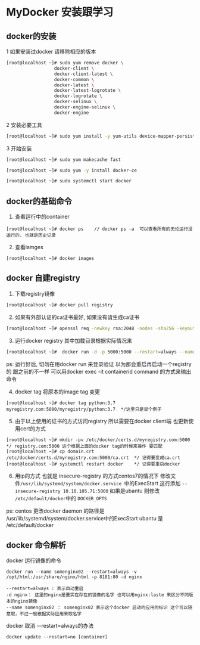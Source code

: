 # MyDocker 安装跟学习

## docker的安装


1 如果安装过docker 请移除相应的版本

```bash
[root@localhost ~]# sudo yum remove docker \
                  docker-client \
                  docker-client-latest \
                  docker-common \
                  docker-latest \
                  docker-latest-logrotate \
                  docker-logrotate \
                  docker-selinux \
                  docker-engine-selinux \
                  docker-engine
```

2 安装必要工具

```bash
[root@localhost ~]# sudo yum install -y yum-utils device-mapper-persistent-data lvm2

```

3 开始安装
```bash
[root@localhost ~]# sudo yum makecache fast

[root@localhost ~]# sudo yum -y install docker-ce

[root@localhost ~]# sudo systemctl start docker
```


## docker的基础命令

1. 查看运行中的container

```
[root@localhost ~]# docker ps    // docker ps -a  可以查看所有的无论运行没运行的. 也就是历史记录

```
2. 查看iamges

```
[root@localhost ~]# docker images

```


## docker 自建registry

1. 下载registry镜像

``` bash
[root@localhost ~]# docker pull registry

```

2. 如果有外部认证的ca证书最好, 如果没有请生成ca证书

``` bash
[root@localhost ~]# openssl req -newkey rsa:2048 -nodes -sha256 -keyout domain.key -x509 -days 365 -out domain.crt

```

3. 运行docker registry 其中加载目录根据实际情况来
``` bash
[root@localhost ~]#  docker run -d -p 5000:5000 --restart=always --name=registry -v /home/data/registry:/var/lib/registry -v /home/data/ssl/dockerssl:/data/certs -e REGISTRY_HTTP_TLS_CERTIFICATE=/data/certs/domain.crt -e REGISTRY_HTTP_TLS_KEY=/data/certs/domain.key registry

```

ps: 运行好后, 切勿在用docker run 来登录验证 以为那会重启再启动一个registry的 跟之前的不一样 可以用docker exec -it containerid command 的方式来输出命令

4. docker tag 将原本的image tag 变更
```
[root@localhost ~]# docker tag python:3.7 myregistry.com:5000/myregistry/python:3.7  */这里只是举个例子

```

5. 由于以上使用的证书的方式访问registry 所以需要在docker client端 也更新使用cert的方式 
```
[root@localhost ~]# mkdir -pv /etc/docker/certs.d/myregistry.com:5000    */ registry.com:5000 这个根据上面的docker tag的时候来操作 要匹配
[root@localhost ~]# cp domain.crt /etc/docker/certs.d/myregistry.com:5000/ca.crt  */ 记得要变成ca.crt
[root@localhost ~]# systemctl restart docker    */ 记得要重启docker
```

6. 用ip的方式 也就是 insecure-registry 的方式centos7的情况下 修改文件`/usr/lib/systemd/system/docker.service `中的ExecStart 这行添加 `--insecure-registry 10.10.105.71:5000`  如果是ubantu 则修改 `/etc/default/docker`中的 `DOCKER_OPTS`

ps: centos 更改docker daemon 的路径是 /usr/lib/systemd/system/docker.service中的ExecStart  ubantu 是 /etc/default/docker


## docker 命令解析

docker 运行镜像的命令
```
docker run --name somenginx02 --restart=always -v /opt/html:/usr/share/nginx/html -p 8181:80 -d nginx

--restart=always : 表示自动重启
-d nginx： 这里的nginx是要实在存在的镜像的名字 也可以用nginx:laste 来区分不同版本的nginx镜像
--name somenginx02 ： somenginx02 表示这个docker 启动的应用的标识 这个可以随意取，不过一般根据实际应用来取名字
```

docker 取消 --restart=always的办法
```
docker update --restart=no [container]
```
